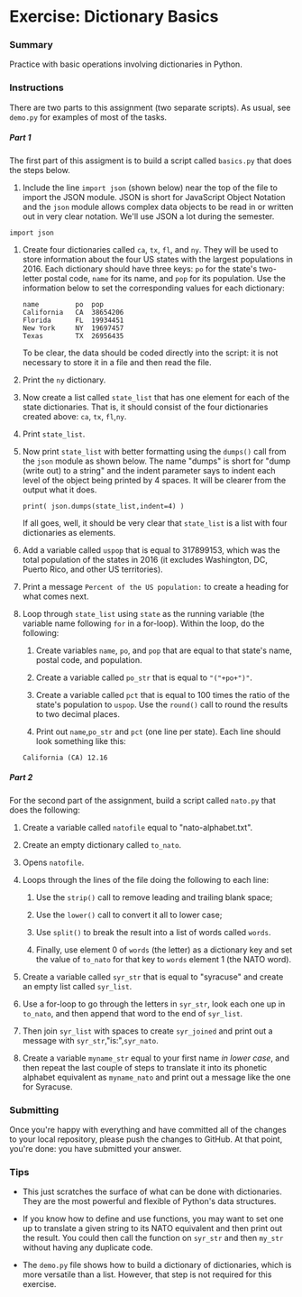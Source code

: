 # Exercise: Dictionary Basics

### Summary

Practice with basic operations involving dictionaries in Python.

### Instructions

There are two parts to this assignment (two separate scripts). As usual, see
`demo.py` for examples of most of the tasks.

##### Part 1

The first part of this assigment is to build a script called `basics.py`
that does the steps below.

1. Include the line `import json` (shown below) near the top of the file to
import the JSON module. JSON is short for JavaScript Object Notation and the
`json` module allows complex data objects to be read in or written out
in very clear notation. We'll use JSON a lot during the semester.
  ```
  import json
  ```
1. Create four dictionaries called `ca`, `tx`, `fl`, and `ny`. They
will be used to store information about the four US states with the largest
populations in 2016. Each dictionary should have three keys: `po` for the
state's two-letter postal code, `name` for its name, and `pop` for its
population. Use the information below to set the corresponding values for
each dictionary:
    ```
    name         po  pop
    California   CA  38654206
    Florida      FL  19934451
    New York     NY  19697457
    Texas        TX  26956435
    ```
    To be clear, the data should be coded directly into the script: it is
    not necessary to store it in a file and then read the file.

1. Print the `ny` dictionary.

1. Now create a list called `state_list` that has one element for each of the
state dictionaries. That is, it should consist of the four dictionaries created
above: `ca`, `tx`, `fl`,`ny`.

1. Print `state_list`.

1. Now print `state_list` with better formatting using the `dumps()` call
from the `json` module as shown below. The name "dumps" is short for "dump (write
out) to a string" and the indent parameter says to indent each level of the
object being printed by 4 spaces. It will be clearer from the output what it
does.
    ```
    print( json.dumps(state_list,indent=4) )
    ```
    If all goes, well, it should be very clear that `state_list` is a list
    with four dictionaries as elements.

1. Add a variable called `uspop` that is equal to 317899153, which was the
total population of the states in 2016 (it excludes Washington, DC,
Puerto Rico, and other US territories).

1. Print a message `Percent of the US population:` to create a heading
for what comes next.

1. Loop through `state_list` using `state` as the running variable (the
variable name following `for` in a for-loop). Within the loop, do the
following:
    1. Create variables `name`, `po`, and `pop` that are equal to that
    state's name, postal code, and population.

    1. Create a variable called `po_str` that is equal to `"("+po+")"`.

    1. Create a variable called `pct` that is equal to 100 times the ratio of the state's population to `uspop`. Use the `round()` call to
    round the results to two decimal places.

    1. Print out `name`,`po_str` and `pct` (one line per state). Each line should look something like this:
    ```
    California (CA) 12.16
    ```

##### Part 2

For the second part of the assignment, build a script called `nato.py`
that does the following:

1. Create a variable called `natofile` equal to "nato-alphabet.txt".

1. Create an empty dictionary called `to_nato`.

1. Opens `natofile`.

1. Loops through the lines of the file doing the following to each line:
    1. Use the `strip()` call to remove leading and trailing blank space;

    1. Use the `lower()` call to convert it all to lower case;

    1. Use `split()` to break the result into a list of words called `words`.

    1. Finally, use element 0 of `words` (the letter) as a dictionary key and
    set the value of `to_nato` for that key to `words` element 1 (the NATO
      word).

1. Create a variable called `syr_str` that is equal to "syracuse" and
create an empty list called `syr_list`.

1. Use a for-loop to go through the letters in `syr_str`, look each one
up in `to_nato`, and then append that word to the end of `syr_list`.

1. Then join `syr_list` with spaces to create `syr_joined` and print out a
message with `syr_str`,"is:",`syr_nato`.

1. Create a variable `myname_str` equal to your first name *in lower case*, and
then repeat the last couple of steps to translate it into its phonetic
alphabet equivalent as `myname_nato` and print out a message like the
one for Syracuse.

### Submitting

Once you're happy with everything and have committed all of the changes to
your local repository, please push the changes to GitHub. At that point,
you're done: you have submitted your answer.

### Tips

+ This just scratches the surface of what can be done with dictionaries.
They are the most powerful and flexible of Python's data structures.

+ If you know how to define and use functions, you may want to set one
up to translate a given string to its NATO equivalent and then print
out the result. You could then call the function on `syr_str` and then
`my_str` without having any duplicate code.

+ The `demo.py` file shows how to build a dictionary of dictionaries, which
is more versatile than a list. However, that step is not required for this
exercise.
